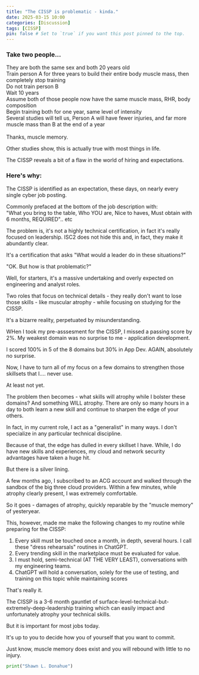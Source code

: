 ```yaml
---
title: "The CISSP is problematic - kinda."
date: 2025-03-15 10:00
categories: [Discussion]
tags: [CISSP]
pin: false # Set to `true` if you want this post pinned to the top.
---
```



### Take two people...
They are both the same sex and both 20 years old<br>
Train person A for three years to build their entire body muscle mass, then completely stop training<br>
Do not train person B<br>
Wait 10 years<br>
Assume both of those people now have the same muscle mass, RHR, body composition<br>
Begin training both for one year, same level of intensity<br>
Several studies will tell us, Person A will have fewer injuries, and far more muscle mass than B at the end of a year<br>
<br>
Thanks, muscle memory.<br>

Other studies show, this is actually true with most things in life. <br>

The CISSP reveals a bit of a flaw in the world of hiring and expectations.<br>

### Here's why:

The CISSP is identified as an expectation, these days, on nearly every single cyber job posting.<br>

Commonly prefaced at the bottom of the job description with:<br>
"What you bring to the table, Who YOU are, Nice to haves, Must obtain with 6 months, REQUIRED".. etc 

The problem is, it's not a highly technical certification, in fact it's really focused on leadership. ISC2 does not hide this and, in fact, they make it abundantly clear.<br>

It's a certification that asks "What would a leader do in these situations?"<br>

"OK. But how is that problematic?"

Well, for starters, it's a massive undertaking and overly expected on engineering and analyst roles.

Two roles that focus on technical details - they really don't want to lose those skills - like muscular atrophy - while focusing on studying for the CISSP. 

It's a bizarre reality, perpetuated by misunderstanding. <br>

WHen I took my pre-asssesment for the CISSP, I missed a passing score by 2%. My weakest domain was no surprise to me - application development. 

I scored 100% in 5 of the 8 domains but 30% in App Dev. AGAIN, absolutely no surprise.

Now, I have to turn all of my focus on a few domains to strengthen those skillsets that I.... never use.

At least not yet. 

The problem then becomes - what skills will atrophy while I bolster these domains? And something WILL atrophy. There are only so many hours in a day to both learn a new skill and continue to sharpen the edge of your others. 

In fact, in my current role, I act as a "generalist" in many ways. I don't specialize in any particular technical discipline. 

Because of that, the edge has dulled in every skillset I have. While, I do have new skills and experiences, my cloud and network security advantages have taken a huge hit. 

But there is a silver lining. 

A few months ago, I subscribed to an ACG account and walked through the sandbox of the big three cloud providers. Within a few minutes, while atrophy clearly present, I was extremely comfortable. 

So it goes - damages of atrophy, quickly reparable by the "muscle memory" of yesteryear. 

This, however, made me make the following changes to my routine while preparing for the CISSP:

1. Every skill must be touched once a month, in depth, several hours. I call these "dress rehearsals" routines in ChatGPT.
2. Every trending skill in the marketplace must be evaluated for value.
3. I must hold, semi-technical (AT THE VERY LEAST), conversations with my engineering teams. 
4. ChatGPT will hold a conversation, solely for the use of testing, and training on this topic while maintaining scores

That's really it. 

The CISSP is a 3-6 month gauntlet of surface-level-technical-but-extremely-deep-leadership training which can easily impact and unfortunately atrophy your technical skills. 

But it is important for most jobs today. 

It's up to you to decide how you of yourself that you want to commit.

Just know, muscle memory does exist and you will rebound with little to no injury.

```python
print("Shawn L. Donahue")
```